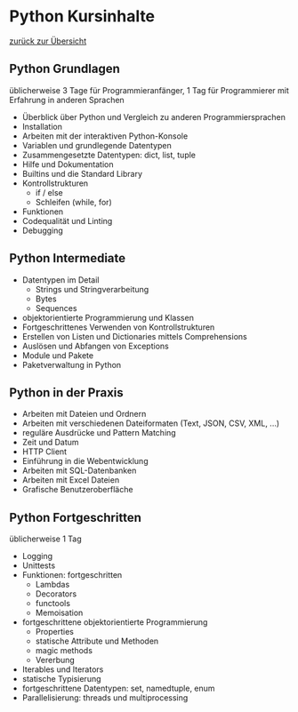 # Python Kursinhalte

[zurück zur Übersicht](index.html)

## Python Grundlagen

üblicherweise 3 Tage für Programmieranfänger, 1 Tag für Programmierer mit Erfahrung in anderen Sprachen

- Überblick über Python und Vergleich zu anderen Programmiersprachen
- Installation
- Arbeiten mit der interaktiven Python-Konsole
- Variablen und grundlegende Datentypen
- Zusammengesetzte Datentypen: dict, list, tuple
- Hilfe und Dokumentation
- Builtins und die Standard Library
- Kontrollstrukturen
  - if / else
  - Schleifen (while, for)
- Funktionen
- Codequalität und Linting
- Debugging

## Python Intermediate

- Datentypen im Detail
  - Strings und Stringverarbeitung
  - Bytes
  - Sequences
- objektorientierte Programmierung und Klassen
- Fortgeschrittenes Verwenden von Kontrollstrukturen
- Erstellen von Listen und Dictionaries mittels Comprehensions
- Auslösen und Abfangen von Exceptions
- Module und Pakete
- Paketverwaltung in Python

## Python in der Praxis

- Arbeiten mit Dateien und Ordnern
- Arbeiten mit verschiedenen Dateiformaten (Text, JSON, CSV, XML, ...)
- reguläre Ausdrücke und Pattern Matching
- Zeit und Datum
- HTTP Client
- Einführung in die Webentwicklung
- Arbeiten mit SQL-Datenbanken
- Arbeiten mit Excel Dateien
- Grafische Benutzeroberfläche

## Python Fortgeschritten

üblicherweise 1 Tag

- Logging
- Unittests
- Funktionen: fortgeschritten
  - Lambdas
  - Decorators
  - functools
  - Memoisation
- fortgeschrittene objektorientierte Programmierung
  - Properties
  - statische Attribute und Methoden
  - magic methods
  - Vererbung
- Iterables und Iterators
- statische Typisierung
- fortgeschrittene Datentypen: set, namedtuple, enum
- Parallelisierung: threads und multiprocessing
